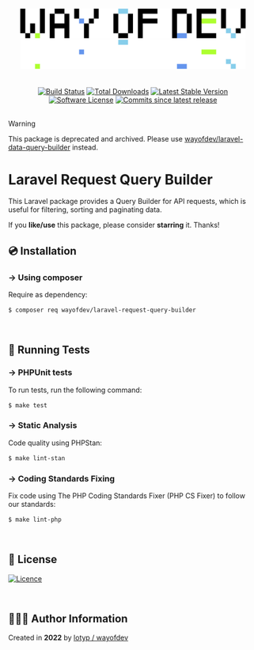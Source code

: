 <br>

<div align="center">
<img width="456" src="https://raw.githubusercontent.com/wayofdev/laravel-request-query-builder/master/assets/logo.gh-light-mode-only.png#gh-light-mode-only">
<img width="456" src="https://raw.githubusercontent.com/wayofdev/laravel-request-query-builder/master/assets/logo.gh-dark-mode-only.png#gh-dark-mode-only">
</div>


<br>

<br>

<div align="center">
<a href="https://github.com/wayofdev/laravel-request-query-builder/actions"><img alt="Build Status" src="https://img.shields.io/endpoint.svg?url=https%3A%2F%2Factions-badge.atrox.dev%2Fwayofdev%2Flaravel-request-query-builder%2Fbadge&style=flat-square"/></a>
<a href="https://packagist.org/packages/wayofdev/laravel-request-query-builder"><img src="https://img.shields.io/packagist/dt/wayofdev/laravel-request-query-builder?&style=flat-square" alt="Total Downloads"></a>
<a href="https://packagist.org/packages/wayofdev/laravel-request-query-builder"><img src="https://img.shields.io/packagist/v/wayofdev/laravel-request-query-builder?&style=flat-square" alt="Latest Stable Version"></a>
<a href="https://packagist.org/packages/wayofdev/laravel-request-query-builder"><img src="https://img.shields.io/packagist/l/wayofdev/laravel-request-query-builder?style=flat-square&color=blue" alt="Software License"/></a>
<a href="https://packagist.org/packages/wayofdev/laravel-request-query-builder"><img alt="Commits since latest release" src="https://img.shields.io/github/commits-since/wayofdev/laravel-request-query-builder/latest?style=flat-square"></a>
</div>

<br>

> [!WARNING]  
> This package is deprecated and archived. Please use [wayofdev/laravel-data-query-builder](https://github.com/wayofdev/laravel-data-query-builder) instead.

# Laravel Request Query Builder

This Laravel package provides a Query Builder for API requests, which is useful for filtering, sorting and paginating data.

If you **like/use** this package, please consider **starring** it. Thanks!

## 💿 Installation

### → Using composer

Require as dependency:

```bash
$ composer req wayofdev/laravel-request-query-builder
```

<br>

## 🧪 Running Tests

### → PHPUnit tests

To run tests, run the following command:

```bash
$ make test
```

### → Static Analysis

Code quality using PHPStan:

```bash
$ make lint-stan
```

### → Coding Standards Fixing

Fix code using The PHP Coding Standards Fixer (PHP CS Fixer) to follow our standards:

```bash
$ make lint-php
```

<br>

## 🤝 License

[![Licence](https://img.shields.io/github/license/wayofdev/laravel-request-query-builder?style=for-the-badge&color=blue)](./LICENSE)

<br>

## 🙆🏼‍♂️ Author Information

Created in **2022** by [lotyp / wayofdev](https://github.com/wayofdev)

<br>
